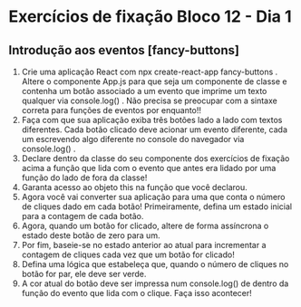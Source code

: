 # Exercícios de fixação Bloco 12 - Dia 1

## Introdução aos eventos [fancy-buttons]

1. Crie uma aplicação React com npx create-react-app fancy-buttons . Altere o componente App.js para que seja um componente de classe e contenha um botão associado a um evento que imprime um texto qualquer via console.log() . Não precisa se preocupar com a sintaxe correta para funções de eventos por enquanto!!
2. Faça com que sua aplicação exiba três botões lado a lado com textos diferentes. Cada botão clicado deve acionar um evento diferente, cada um escrevendo algo diferente no console do navegador via console.log() .
3. Declare dentro da classe do seu componente dos exercícios de fixação acima a função que lida com o evento que antes era lidado por uma função do lado de fora da classe!
4. Garanta acesso ao objeto this na função que você declarou.
5. Agora você vai converter sua aplicação para uma que conta o número de cliques dado em cada botão! Primeiramente, defina um estado inicial para a contagem de cada botão.
6. Agora, quando um botão for clicado, altere de forma assíncrona o estado deste botão de zero para um.
7. Por fim, baseie-se no estado anterior ao atual para incrementar a contagem de cliques cada vez que um botão for clicado!
8. Defina uma lógica que estabeleça que, quando o número de cliques no botão for par, ele deve ser verde.
9. A cor atual do botão deve ser impressa num console.log() de dentro da função do evento que lida com o clique. Faça isso acontecer!
